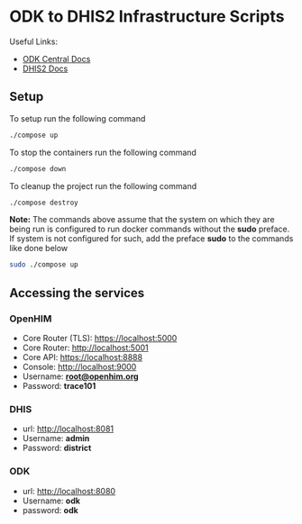 # ODK to DHIS2 Infrastructure Scripts

Useful Links:

- [ODK Central Docs](https://docs.opendatakit.org/getting-started/)
- [DHIS2 Docs](https://docs.dhis2.org/2.33/en/index.html)

## Setup

To setup run the following command

```bash
./compose up
```

To stop the containers run the following command

```bash
./compose down
```

To cleanup the project run the following command

```bash
./compose destroy
```

**Note:** The commands above assume that the system on which they are being run is configured to run docker commands without the **sudo** preface. If system is not configured for such, add the preface **sudo** to the commands like done below

```bash
sudo ./compose up
```

## Accessing the services

### OpenHIM

- Core Router (TLS): <https://localhost:5000>
- Core Router: <http://localhost:5001>
- Core API: <https://localhost:8888>
- Console: <http://localhost:9000>
- Username: **root@openhim.org**
- Password: **trace101**

### DHIS

- url: <http://localhost:8081>
- Username: **admin**
- Password: **district**

### ODK

- url: <http://localhost:8080>
- Username: **odk**
- password: **odk**
